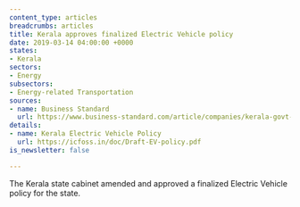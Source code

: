 ```yaml
---
content_type: articles
breadcrumbs: articles
title: Kerala approves finalized Electric Vehicle policy
date: 2019-03-14 04:00:00 +0000
states:
- Kerala
sectors:
- Energy
subsectors:
- Energy-related Transportation
sources:
- name: Business Standard
  url: https://www.business-standard.com/article/companies/kerala-govt-okays-e-vehicle-policy-to-procure-6-000-buses-by-2025-119030601160_1.html
details:
- name: Kerala Electric Vehicle Policy
  url: https://icfoss.in/doc/Draft-EV-policy.pdf
is_newsletter: false

---
```

The Kerala state cabinet amended and approved a finalized Electric Vehicle policy for the state.
